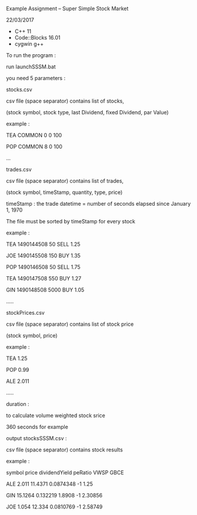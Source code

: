 Example Assignment – Super Simple Stock Market

22/03/2017

- C++ 11
- Code::Blocks 16.01
- cygwin g++


To run the program :

run launchSSSM.bat

you need 5 parameters :

stocks.csv

csv file (space separator) contains list of stocks,

(stock symbol, stock type, last Dividend, fixed Dividend, par Value)

example :

TEA COMMON 0 0 100

POP COMMON 8 0 100

...

trades.csv

csv file (space separator) contains list of trades,

(stock symbol, timeStamp, quantity, type, price)

timeStamp : the trade datetime = number of seconds elapsed since January 1, 1970

The file must be sorted by timeStamp for every stock

example :

TEA 1490144508 50 SELL 1.25

JOE 1490145508 150 BUY 1.35

POP 1490146508 50 SELL 1.75

TEA 1490147508 550 BUY 1.27

GIN 1490148508 5000 BUY 1.05

.....

stockPrices.csv

csv file (space separator) contains list of stock price

(stock symbol, price)

example :

TEA 1.25

POP 0.99

ALE 2.011

.....

duration :

to calculate volume weighted stock srice

360 seconds for example

output stocksSSSM.csv :

csv file (space separator) contains stock results

example :

symbol price dividendYield peRatio VWSP GBCE

ALE 2.011 11.4371 0.0874348 -1 1.25

GIN 15.1264 0.132219 1.8908 -1 2.30856

JOE 1.054 12.334 0.0810769 -1 2.58749

